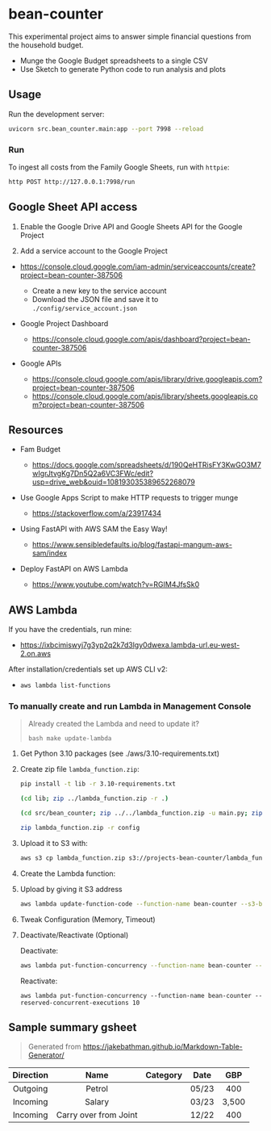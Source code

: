 # bean-counter

This experimental project aims to answer simple financial questions from the household budget.

- Munge the Google Budget spreadsheets to a single CSV
- Use Sketch to generate Python code to run analysis and plots

## Usage

Run the development server:

```bash
uvicorn src.bean_counter.main:app --port 7998 --reload
```

### Run

To ingest all costs from the Family Google Sheets, run with `httpie`:

```bash
http POST http://127.0.0.1:7998/run
```

## Google Sheet API access

1. Enable the Google Drive API and Google Sheets API for the Google Project

2. Add a service account to the Google Project

- https://console.cloud.google.com/iam-admin/serviceaccounts/create?project=bean-counter-387506

  - Create a new key to the service account
  - Download the JSON file and save it to `./config/service_account.json`

- Google Project Dashboard

  - https://console.cloud.google.com/apis/dashboard?project=bean-counter-387506

- Google APIs

  - https://console.cloud.google.com/apis/library/drive.googleapis.com?project=bean-counter-387506
  - https://console.cloud.google.com/apis/library/sheets.googleapis.com?project=bean-counter-387506

## Resources

- Fam Budget

  - https://docs.google.com/spreadsheets/d/190QeHTRisFY3KwGO3M7wIgrJtvgKg7Dn5Q2a6VC3FWc/edit?usp=drive_web&ouid=108193035389652268079

- Use Google Apps Script to make HTTP requests to trigger munge

  - https://stackoverflow.com/a/23917434

- Using FastAPI with AWS SAM the Easy Way!

  - https://www.sensibledefaults.io/blog/fastapi-mangum-aws-sam/index

- Deploy FastAPI on AWS Lambda
  - https://www.youtube.com/watch?v=RGIM4JfsSk0

## AWS Lambda

If you have the credentials, run mine:

- https://ixbcimiswyj7g3yp2q2k7d3lgy0dwexa.lambda-url.eu-west-2.on.aws

After installation/credentials set up AWS CLI v2:

- ```bash
  aws lambda list-functions
  ```

### To manually create and run Lambda in Management Console

> Already created the Lambda and need to update it?
>
> `bash make update-lambda`

1. Get Python 3.10 packages (see ./aws/3.10-requirements.txt)

2. Create zip file `lambda_function.zip`:

   ```bash
   pip install -t lib -r 3.10-requirements.txt

   (cd lib; zip ../lambda_function.zip -r .)

   (cd src/bean_counter; zip ../../lambda_function.zip -u main.py; zip ../../lambda_function.zip -u .env; cd -)

   zip lambda_function.zip -r config

   ```

3. Upload it to S3 with:

   ```bash
   aws s3 cp lambda_function.zip s3://projects-bean-counter/lambda_function.zip
   ```

4. Create the Lambda function:

5. Upload by giving it S3 address

   ```bash
   aws lambda update-function-code --function-name bean-counter --s3-bucket projects-bean-counter --s3-key lambda_function.zip
   ```

6. Tweak Configuration (Memory, Timeout)

7. Deactivate/Reactivate (Optional)

   Deactivate:

   ```bash
   aws lambda put-function-concurrency --function-name bean-counter --reserved-concurrent-executions 0
   ```

   Reactivate:

   ```
   aws lambda put-function-concurrency --function-name bean-counter --reserved-concurrent-executions 10
   ```

## Sample summary gsheet

> Generated from https://jakebathman.github.io/Markdown-Table-Generator/

| **Direction** |       **Name**        | **Category** | **Date** | **GBP** |
| :-----------: | :-------------------: | :----------: | :------: | :-----: |
|   Outgoing    |        Petrol         |              |  05/23   |   400   |
|   Incoming    |        Salary         |              |  03/23   |  3,500  |
|   Incoming    | Carry over from Joint |              |  12/22   |   400   |
